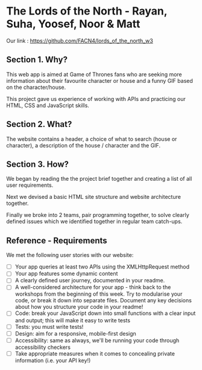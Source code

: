 # The Lords of the North - Rayan, Suha, Yoosef, Noor & Matt

Our link : https://github.com/FACN4/lords_of_the_north_w3

## Section 1. Why?

This web app is aimed at Game of Thrones fans who are seeking more information about their favourite character or house and a funny GIF based on the character/house.

This project gave us experience of working with APIs and practicing our HTML, CSS and JavaScript skills.

## Section 2. What?

The website contains a header, a choice of what to search (house or character), a description of the house / character and the GIF.

## Section 3. How?

We began by reading the the project brief together and creating a list of all user requirements.

Next we devised a basic HTML site structure and website architecture together.

Finally we broke into 2 teams, pair programming together, to solve clearly defined issues which we identified together in regular team catch-ups.

## Reference - Requirements

We met the following user stories with our website:

- [ ] Your app queries at least two APIs using the XMLHttpRequest method
- [ ] Your app features some dynamic content
- [ ] A clearly defined user journey, documented in your readme.
- [ ] A well-considered architecture for your app - think back to the workshops from the beginning of this week. Try to modularise your code, or break it down into separate files. Document any key decisions about how you structure your code in your readme!
- [ ] Code: break your JavaScript down into small functions with a clear input and output; this will make it easy to write tests
- [ ] Tests: you must write tests!
- [ ] Design: aim for a responsive, mobile-first design
- [ ] Accessibility: same as always, we'll be running your code through accessibility checkers
- [ ] Take appropriate measures when it comes to concealing private information (i.e. your API key!)
